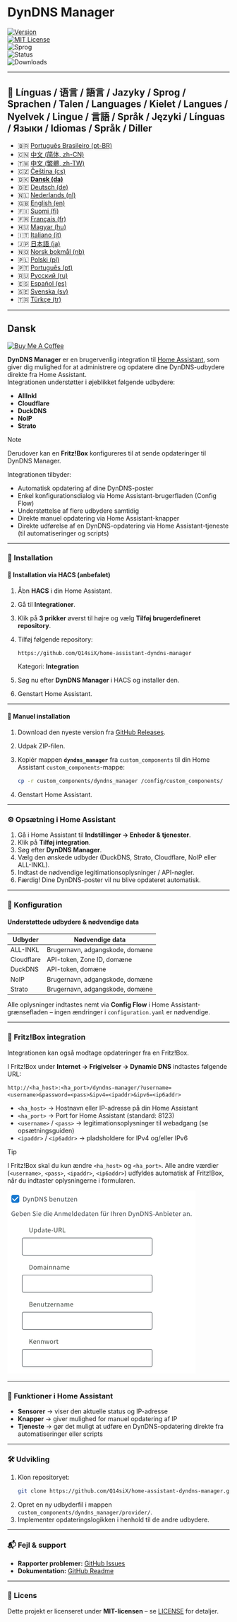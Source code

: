 # DynDNS Manager

[![Version](https://img.shields.io/github/v/release/Q14siX/home-assistant-dyndns-manager)](https://github.com/Q14siX/home-assistant-dyndns-manager/releases)  
[![MIT License](https://img.shields.io/badge/License-MIT-green.svg)](LICENSE)  
![Sprog](https://img.shields.io/badge/languages-20-blue.svg)  
![Status](https://img.shields.io/badge/status-stable-brightgreen.svg)  
![Downloads](https://img.shields.io/github/downloads/Q14siX/home-assistant-dyndns-manager/total)

---

## 📌 Línguas / 语言 / 語言 / Jazyky / Sprog / Sprachen / Talen / Languages / Kielet / Langues / Nyelvek / Lingue / 言語 / Språk / Języki / Línguas / Языки / Idiomas / Språk / Diller

- 🇧🇷 [Português Brasileiro (pt-BR)](https://github.com/Q14siX/home-assistant-dyndns-manager/blob/main/README/README_PT-BR.md#portugues-brasileiro)
- 🇨🇳 [中文 (简体, zh-CN)](https://github.com/Q14siX/home-assistant-dyndns-manager/blob/main/README/README_ZH-CN.md#简体中文)
- 🇹🇼 [中文 (繁體, zh-TW)](https://github.com/Q14siX/home-assistant-dyndns-manager/blob/main/README/README_ZH-TW.md#繁體中文)
- 🇨🇿 [Čeština (cs)](https://github.com/Q14siX/home-assistant-dyndns-manager/blob/main/README/README_CS.md#czech)
- 🇩🇰 [**Dansk (da)**](https://github.com/Q14siX/home-assistant-dyndns-manager/blob/main/README/README_DA.md#dansk)
- 🇩🇪 [Deutsch (de)](https://github.com/Q14siX/home-assistant-dyndns-manager/blob/main/README/README_DE.md#deutsch)
- 🇳🇱 [Nederlands (nl)](https://github.com/Q14siX/home-assistant-dyndns-manager/blob/main/README/README_NL.md#dutch)
- 🇬🇧 [English (en)](https://github.com/Q14siX/home-assistant-dyndns-manager/blob/main/README/README_EN.md#english)
- 🇫🇮 [Suomi (fi)](https://github.com/Q14siX/home-assistant-dyndns-manager/blob/main/README/README_FI.md#suomi)
- 🇫🇷 [Français (fr)](https://github.com/Q14siX/home-assistant-dyndns-manager/blob/main/README/README_FR.md#français)
- 🇭🇺 [Magyar (hu)](https://github.com/Q14siX/home-assistant-dyndns-manager/blob/main/README/README_HU.md#magyar)
- 🇮🇹 [Italiano (it)](https://github.com/Q14siX/home-assistant-dyndns-manager/blob/main/README/README_IT.md#italiano)
- 🇯🇵 [日本語 (ja)](https://github.com/Q14siX/home-assistant-dyndns-manager/blob/main/README/README_JA.md#日本語)
- 🇳🇴 [Norsk bokmål (nb)](https://github.com/Q14siX/home-assistant-dyndns-manager/blob/main/README/README_NB.md#norsk)
- 🇵🇱 [Polski (pl)](https://github.com/Q14siX/home-assistant-dyndns-manager/blob/main/README/README_PL.md#polski)
- 🇵🇹 [Português (pt)](https://github.com/Q14siX/home-assistant-dyndns-manager/blob/main/README/README_PT.md#português)
- 🇷🇺 [Русский (ru)](https://github.com/Q14siX/home-assistant-dyndns-manager/blob/main/README/README_RU.md#Русский)
- 🇪🇸 [Español (es)](https://github.com/Q14siX/home-assistant-dyndns-manager/blob/main/README/README_ES.md#español)
- 🇸🇪 [Svenska (sv)](https://github.com/Q14siX/home-assistant-dyndns-manager/blob/main/README/README_SV.md#svenska)
- 🇹🇷 [Türkçe (tr)](https://github.com/Q14siX/home-assistant-dyndns-manager/blob/main/README/README_TR.md#türkçe)

---

## Dansk

<a href="https://www.buymeacoffee.com/Q14siX" target="_blank"><img src="https://cdn.buymeacoffee.com/buttons/v2/default-yellow.png" alt="Buy Me A Coffee" style="height: 60px !important;width: 217px !important;" ></a>

**DynDNS Manager** er en brugervenlig integration til [Home Assistant](https://www.home-assistant.io/), som giver dig mulighed for at administrere og opdatere dine DynDNS-udbydere direkte fra Home Assistant.  
Integrationen understøtter i øjeblikket følgende udbydere:

- **AllInkl**
- **Cloudflare**
- **DuckDNS**
- **NoIP**
- **Strato**

> [!NOTE]
> Derudover kan en **Fritz!Box** konfigureres til at sende opdateringer til DynDNS Manager.

Integrationen tilbyder:
- Automatisk opdatering af dine DynDNS-poster
- Enkel konfigurationsdialog via Home Assistant-brugerfladen (Config Flow)
- Understøttelse af flere udbydere samtidig
- Direkte manuel opdatering via Home Assistant-knapper
- Direkte udførelse af en DynDNS-opdatering via Home Assistant-tjeneste (til automatiseringer og scripts)

---

### 🚀 Installation

#### 🔹 Installation via HACS (anbefalet)

1. Åbn **HACS** i din Home Assistant.
2. Gå til **Integrationer**.
3. Klik på **3 prikker** øverst til højre og vælg **Tilføj brugerdefineret repository**.
4. Tilføj følgende repository:

   ```
   https://github.com/Q14siX/home-assistant-dyndns-manager
   ```

   Kategori: **Integration**

5. Søg nu efter **DynDNS Manager** i HACS og installer den.
6. Genstart Home Assistant.

---

#### 🔹 Manuel installation

1. Download den nyeste version fra [GitHub Releases](https://github.com/Q14siX/home-assistant-dyndns-manager/releases).
2. Udpak ZIP-filen.
3. Kopiér mappen **`dyndns_manager`** fra `custom_components` til din Home Assistant `custom_components`-mappe:

   ```bash
   cp -r custom_components/dyndns_manager /config/custom_components/
   ```

4. Genstart Home Assistant.

---

### ⚙️ Opsætning i Home Assistant

1. Gå i Home Assistant til **Indstillinger → Enheder & tjenester**.
2. Klik på **Tilføj integration**.
3. Søg efter **DynDNS Manager**.
4. Vælg den ønskede udbyder (DuckDNS, Strato, Cloudflare, NoIP eller ALL-INKL).
5. Indtast de nødvendige legitimationsoplysninger / API-nøgler.
6. Færdig! Dine DynDNS-poster vil nu blive opdateret automatisk.

---

### 📄 Konfiguration

#### Understøttede udbydere & nødvendige data

| Udbyder    | Nødvendige data |
|------------|-----------------|
| ALL-INKL   | Brugernavn, adgangskode, domæne |
| Cloudflare | API-token, Zone ID, domæne |
| DuckDNS    | API-token, domæne |
| NoIP       | Brugernavn, adgangskode, domæne |
| Strato     | Brugernavn, adgangskode, domæne |

Alle oplysninger indtastes nemt via **Config Flow** i Home Assistant-grænsefladen – ingen ændringer i `configuration.yaml` er nødvendige.

---

### 📡 Fritz!Box integration

Integrationen kan også modtage opdateringer fra en Fritz!Box.

I Fritz!Box under **Internet → Frigivelser → Dynamic DNS** indtastes følgende URL:

```
http://<ha_host>:<ha_port>/dyndns-manager/?username=<username>&password=<pass>&ipv4=<ipaddr>&ipv6=<ip6addr>
```

- `<ha_host>` → Hostnavn eller IP-adresse på din Home Assistant
- `<ha_port>` → Port for Home Assistant (standard: 8123)
- `<username>` / `<pass>` → legitimationsoplysninger til webadgang (se opsætningsguiden)
- `<ipaddr>` / `<ip6addr>` → pladsholdere for IPv4 og/eller IPv6

> [!TIP]
> I Fritz!Box skal du kun ændre `<ha_host>` og `<ha_port>`. Alle andre værdier (`<username>`, `<pass>`, `<ipaddr>`, `<ip6addr>`) udfyldes automatisk af Fritz!Box, når du indtaster oplysningerne i formularen.

![FRITZ!BOX inputformular](https://raw.githubusercontent.com/Q14siX/home-assistant-dyndns-manager/master/images/FRITZ!Box.png)

---

### 🔘 Funktioner i Home Assistant

- **Sensorer** → viser den aktuelle status og IP-adresse
- **Knapper** → giver mulighed for manuel opdatering af IP
- **Tjeneste** → gør det muligt at udføre en DynDNS-opdatering direkte fra automatiseringer eller scripts

---

### 🛠 Udvikling

1. Klon repositoryet:
   ```bash
   git clone https://github.com/Q14siX/home-assistant-dyndns-manager.git
   ```
2. Opret en ny udbyderfil i mappen `custom_components/dyndns_manager/provider/`.
3. Implementer opdateringslogikken i henhold til de andre udbydere.

---

### 📬 Fejl & support

- **Rapporter problemer:** [GitHub Issues](https://github.com/Q14siX/home-assistant-dyndns-manager/issues)  
- **Dokumentation:** [GitHub Readme](https://github.com/Q14siX/home-assistant-dyndns-manager)

---

### 📜 Licens

Dette projekt er licenseret under **MIT-licensen** – se [LICENSE](https://github.com/Q14siX/home-assistant-dyndns-manager/blob/main/LICENSE) for detaljer.
